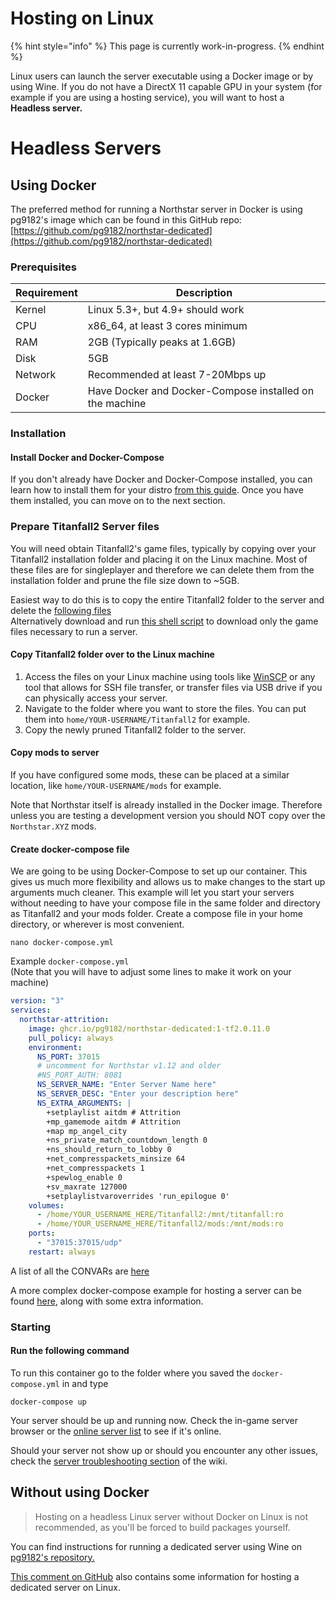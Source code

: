 # Hosting on Linux

{% hint style="info" %}
This page is currently work-in-progress.
{% endhint %}

Linux users can launch the server executable using a Docker image or by using Wine.
If you do not have a DirectX 11 capable GPU in your system (for example if you are using a hosting service), you will want to host a **Headless server.**

# <a name="Headless_Servers">Headless Servers</a>

## Using Docker

The preferred method for running a Northstar server in Docker is using pg9182's image which can be found in this GitHub repo: [https://github.com/pg9182/northstar-dedicated](https://github.com/pg9182/northstar-dedicated)

### Prerequisites

| Requirement | Description                                             |
| ----------- | ------------------------------------------------------- |
| Kernel      | Linux 5.3+, but 4.9+ should work                        |
| CPU         | x86\_64, at least 3 cores minimum                       |
| RAM         | 2GB (Typically peaks at 1.6GB)                          |
| Disk        | 5GB                                                     |
| Network     | Recommended at least 7-20Mbps up                        |
| Docker      | Have Docker and Docker-Compose installed on the machine |

### Installation

#### Install Docker and Docker-Compose

If you don't already have Docker and Docker-Compose installed, you can learn how to install them for your distro [from this guide](https://docs.docker.com/engine/install/). Once you have them installed, you can move on to the next section.

### Prepare Titanfall2 Server files

You will need obtain Titanfall2's game files, typically by copying over your Titanfall2 installation folder and placing it on the Linux machine. Most of these files are for singleplayer and therefore we can delete them from the installation folder and prune the file size down to \~5GB.

Easiest way to do this is to copy the entire Titanfall2 folder to the server and delete the [following files](https://github.com/pg9182/northstar-dedicated#reducing-the-size-) \
Alternatively download and run [this shell script](https://gist.github.com/pg9182/9a962adbfc27e93237cd14e4523c9da8) to download only the game files necessary to run a server.

#### Copy Titanfall2 folder over to the Linux machine

1. Access the files on your Linux machine using tools like [WinSCP](https://winscp.net/eng/download.php) or any tool that allows for SSH file transfer, or transfer files via USB drive if you can physically access your server.
2. Navigate to the folder where you want to store the files. You can put them into `home/YOUR-USERNAME/Titanfall2` for example.
3. Copy the newly pruned Titanfall2 folder to the server.

#### Copy mods to server

If you have configured some mods, these can be placed at a similar location, like `home/YOUR-USERNAME/mods` for example.

Note that Northstar itself is already installed in the Docker image. Therefore unless you are testing a development version you should NOT copy over the `Northstar.XYZ` mods.

#### Create docker-compose file

We are going to be using Docker-Compose to set up our container. This gives us much more flexibility and allows us to make changes to the start up arguments much cleaner. This example will let you start your servers without needing to have your compose file in the same folder and directory as Titanfall2 and your mods folder. Create a compose file in your home directory, or wherever is most convenient.

```
nano docker-compose.yml
```

Example `docker-compose.yml` \
(Note that you will have to adjust some lines to make it work on your machine)

```yaml
version: "3"
services:
  northstar-attrition:
    image: ghcr.io/pg9182/northstar-dedicated:1-tf2.0.11.0
    pull_policy: always
    environment:
      NS_PORT: 37015
      # uncomment for Northstar v1.12 and older
      #NS_PORT_AUTH: 8081
      NS_SERVER_NAME: "Enter Server Name here"
      NS_SERVER_DESC: "Enter your description here"
      NS_EXTRA_ARGUMENTS: |
        +setplaylist aitdm # Attrition
        +mp_gamemode aitdm # Attrition
        +map mp_angel_city
        +ns_private_match_countdown_length 0
        +ns_should_return_to_lobby 0
        +net_compresspackets_minsize 64
        +net_compresspackets 1
        +spewlog_enable 0
        +sv_maxrate 127000
        +setplaylistvaroverrides 'run_epilogue 0'
    volumes:
      - /home/YOUR_USERNAME_HERE/Titanfall2:/mnt/titanfall:ro
      - /home/YOUR_USERNAME_HERE/Titanfall2/mods:/mnt/mods:ro
    ports:
      - "37015:37015/udp"
    restart: always
```

A list of all the CONVARs are [here](../../hosting-a-server-with-northstar/server-settings/convars.md)

A more complex docker-compose example for hosting a server can be found [here](https://github.com/pg9182/northstar-dedicated#container), along with some extra information.

### Starting

#### Run the following command

To run this container go to the folder where you saved the `docker-compose.yml` in and type

```
docker-compose up
```

Your server should be up and running now. Check the in-game server browser or the [online server list](https://northstar.tf/servers) to see if it's online.

Should your server not show up or should you encounter any other issues, check the [server troubleshooting section](https://r2northstar.gitbook.io/r2northstar-wiki/hosting-a-server-with-northstar/troubleshooting) of the wiki.

## Without using Docker

> Hosting on a headless Linux server without Docker on Linux is not recommended, as you'll be forced to build packages yourself.

You can find instructions for running a dedicated server using Wine on [pg9182's repository.](https://github.com/pg9182/northstar-dedicated#running-with-wine)

[This comment on GitHub](https://github.com/R2Northstar/Northstar/issues/49#issuecomment-1001094694) also contains some information for hosting a dedicated server on Linux.
